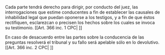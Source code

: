 Cada parte tendrá derecho para dirigir, por conducto del juez, las interrogaciones que estime conducentes a fin de establecer las causales de inhabilidad legal que puedan oponerse a los testigos, y a fin de que éstos rectifiquen, esclarezcan o precisen los hechos sobre los cuales se invoca su testimonio. [[Art. 366 inc. 1 CPC| ]]

En caso de desacuerdo entre las partes sobre la conducencia de las preguntas resolverá el tribunal y su fallo será apelable sólo en lo devolutivo. [[Art. 366 inc. 2 CPC| ]]